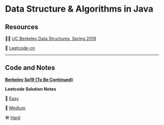 # Data Structure & Algorithms in Java

## Resources 

👍🏻 [UC Berkeley Data Structures, Spring 2019][1]

🔩 [Leetcode-cn][2]

[1]:	https://sp19.datastructur.es/
[2]:	https://leetcode-cn.com

---

## Code and Notes

**[Berkeley Sp19 (To Be Continued)](https://github.com/joey66666/Algorithms/tree/master/CS61B)**

**Leetcode Solution Notes**

🔧 [Easy](https://github.com/joey66666/Algorithms/blob/master/Leetcode-cn/notes/Easy.md)

🔨 [Medium](https://github.com/joey66666/Algorithms/blob/master/Leetcode-cn/notes/Medium.md)

🛠 [Hard](https://github.com/joey66666/Algorithms/blob/master/Leetcode-cn/notes/Hard.md)

